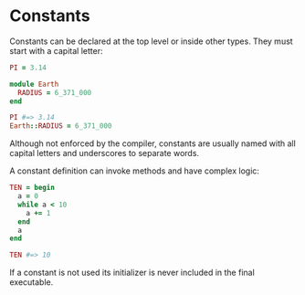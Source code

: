 # Constants

Constants can be declared at the top level or inside other types. They must start with a capital letter:

```ruby
PI = 3.14

module Earth
  RADIUS = 6_371_000
end

PI #=> 3.14
Earth::RADIUS = 6_371_000
```

Although not enforced by the compiler, constants are usually named with all capital letters and underscores to separate words.

A constant definition can invoke methods and have complex logic:

```ruby
TEN = begin
  a = 0
  while a < 10
    a += 1
  end
  a
end

TEN #=> 10
```

If a constant is not used its initializer is never included in the final executable.
